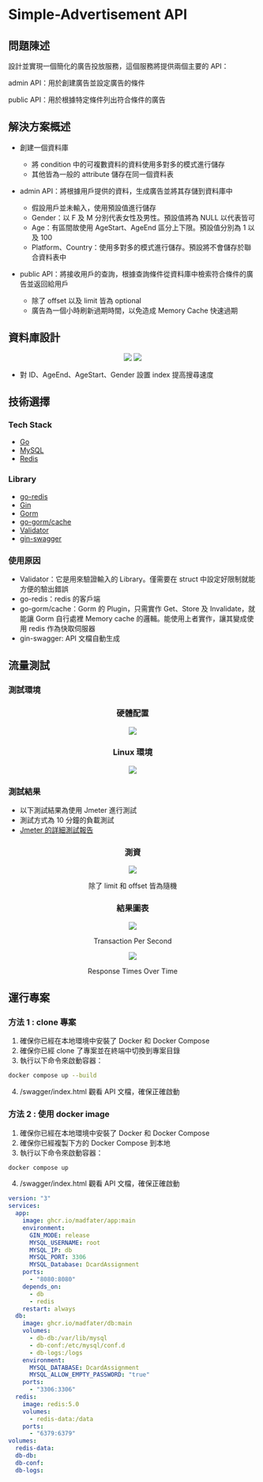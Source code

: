 # Simple-Advertisement API

## 問題陳述

設計並實現一個簡化的廣告投放服務，這個服務將提供兩個主要的 API：

admin API：用於創建廣告並設定廣告的條件

public API：用於根據特定條件列出符合條件的廣告

## 解決方案概述

- 創建一個資料庫

  - 將 condition 中的可複數資料的資料使用多對多的模式進行儲存
  - 其他皆為一般的 attribute 儲存在同一個資料表

- admin API：將根據用戶提供的資料，生成廣告並將其存儲到資料庫中

  - 假設用戶並未輸入，使用預設值進行儲存
  - Gender：以 F 及 M 分別代表女性及男性。預設值將為 NULL 以代表皆可
  - Age：有區間故使用 AgeStart、AgeEnd 區分上下限。預設值分別為 1 以及 100
  - Platform、Country：使用多對多的模式進行儲存。預設將不會儲存於聯合資料表中

- public API：將接收用戶的查詢，根據查詢條件從資料庫中檢索符合條件的廣告並返回給用戶
  - 除了 offset 以及 limit 皆為 optional
  - 廣告為一個小時刷新過期時間，以免造成 Memory Cache 快速過期

## 資料庫設計

<div align=center>
	<img src="./img/schema.png">
	<img src="./img/ER_model.png">
</div> 
 
-	對 ID、AgeEnd、AgeStart、Gender 設置 index 提高搜尋速度

## 技術選擇

### Tech Stack

- [Go](https://go.dev)
- [MySQL](https://www.mysql.com/)
- [Redis](https://redis.io)

### Library

- [go-redis](https://github.com/redis/go-redis)
- [Gin](https://github.com/gin-gonic/gin)
- [Gorm](https://gorm.io/)
- [go-gorm/cache](https://github.com/go-gorm/caches)
- [Validator](https://github.com/go-playground/validator)
- [gin-swagger](https://github.com/swaggo/gin-swagger)

### 使用原因

- Validator：它是用來驗證輸入的 Library。僅需要在 struct 中設定好限制就能方便的驗出錯誤
- go-redis：redis 的客戶端
- go-gorm/cache：Gorm 的 Plugin，只需實作 Get、Store 及 Invalidate，就能讓 Gorm 自行處裡 Memory cache 的邏輯。能使用上者實作，讓其變成使用 redis 作為快取伺服器
- gin-swagger: API 文檔自動生成

## 流量測試

### 測試環境

<div align=center>
	<h3>硬體配置</h3>
	<img src="./img/env.png">
	<h3>Linux 環境</h3>
	<img src="./img/linux_env.png">
</div>

### 測試結果

- 以下測試結果為使用 Jmeter 進行測試
- 測試方式為 10 分鐘的負載測試
- [Jmeter 的詳細測試報告](https://madfater.github.io/Simple-Advertisement-API/jmeter/index.html)

<div align=center>
	<h3>測資</h3>
	<img src="./img/test.png">
	<p>除了 limit 和 offset 皆為隨機</p>
	<h3>結果圖表</h3>
	<img src="./img/TPS.png">
	<p>Transaction Per Second</p>
	<img src="./img/TRT.png">
	<p>Response Times Over Time</p>
</div>

## 運行專案

### 方法 1 : clone 專案

1. 確保你已經在本地環境中安裝了 Docker 和 Docker Compose
2. 確保你已經 clone 了專案並在終端中切換到專案目錄
3. 執行以下命令來啟動容器：

```bash
docker compose up --build
```

4. /swagger/index.html 觀看 API 文檔，確保正確啟動

### 方法 2 : 使用 docker image

1. 確保你已經在本地環境中安裝了 Docker 和 Docker Compose
2. 確保你已經複製下方的 Docker Compose 到本地
3. 執行以下命令來啟動容器：

```bash
docker compose up
```
4. /swagger/index.html 觀看 API 文檔，確保正確啟動

```yml
version: "3"
services:
  app:
    image: ghcr.io/madfater/app:main
    environment:
      GIN_MODE: release
      MYSQL_USERNAME: root
      MYSQL_IP: db
      MYSQL_PORT: 3306
      MYSQL_Database: DcardAssignment
    ports:
      - "8080:8080"
    depends_on:
      - db
      - redis
    restart: always
  db:
    image: ghcr.io/madfater/db:main
    volumes:
      - db-db:/var/lib/mysql
      - db-conf:/etc/mysql/conf.d
      - db-logs:/logs
    environment:
      MYSQL_DATABASE: DcardAssignment
      MYSQL_ALLOW_EMPTY_PASSWORD: "true"
    ports:
      - "3306:3306"
  redis:
    image: redis:5.0
    volumes:
      - redis-data:/data
    ports:
      - "6379:6379"
volumes:
  redis-data:
  db-db:
  db-conf:
  db-logs:
```
